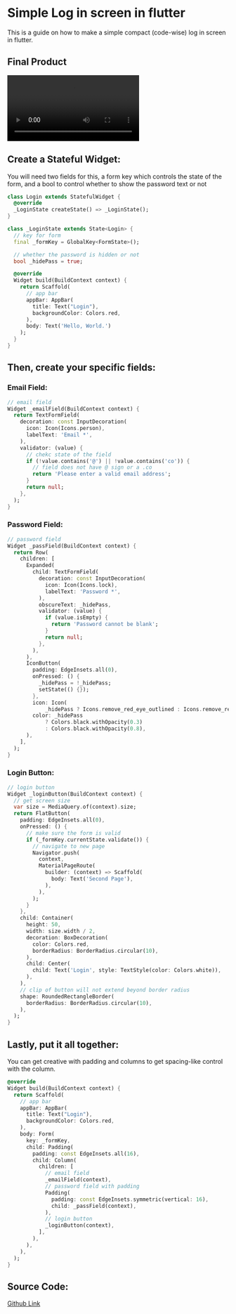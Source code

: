 # Simple Log in screen in flutter

This is a guide on how to make a simple compact (code-wise) log in screen in flutter.

## Final Product

 <video width="300">
  <source src="http://www.jakelanders.com/wp-content/uploads/2020/11/login.mp4" type="video/mp4">
</video> 

## Create a Stateful Widget:

You will need two fields for this, a form key which controls the state of the form, and a bool to control whether to show the password text or not

```dart
class Login extends StatefulWidget {
  @override
  _LoginState createState() => _LoginState();
}

class _LoginState extends State<Login> {
  // key for form
  final _formKey = GlobalKey<FormState>();

  // whether the password is hidden or not
  bool _hidePass = true;

  @override
  Widget build(BuildContext context) {
    return Scaffold(
      // app bar
      appBar: AppBar(
        title: Text("Login"),
        backgroundColor: Colors.red,
      ),
      body: Text('Hello, World.')
    );
  }
}
```

## Then, create your specific fields:

### Email Field:
```dart
// email field
Widget _emailField(BuildContext context) {
  return TextFormField(
    decoration: const InputDecoration(
      icon: Icon(Icons.person),
      labelText: 'Email *',
    ),
    validator: (value) {
      // chekc state of the field
      if (!value.contains('@') || !value.contains('co')) {
        // field does not have @ sign or a .co
        return 'Please enter a valid email address';
      }
      return null;
    },
  );
}
```

### Password Field:
```dart
// password field
Widget _passField(BuildContext context) {
  return Row(
    children: [
      Expanded(
        child: TextFormField(
          decoration: const InputDecoration(
            icon: Icon(Icons.lock),
            labelText: 'Password *',
          ),
          obscureText: _hidePass,
          validator: (value) {
            if (value.isEmpty) {
              return 'Password cannot be blank';
            }
            return null;
          },
        ),
      ),
      IconButton(
        padding: EdgeInsets.all(0),
        onPressed: () {
          _hidePass = !_hidePass;
          setState(() {});
        },
        icon: Icon(
            _hidePass ? Icons.remove_red_eye_outlined : Icons.remove_red_eye),
        color: _hidePass
            ? Colors.black.withOpacity(0.3)
            : Colors.black.withOpacity(0.8),
      ),
    ],
  );
}
```

### Login Button:
```dart
// login button
Widget _loginButton(BuildContext context) {
  // get screen size
  var size = MediaQuery.of(context).size;
  return FlatButton(
    padding: EdgeInsets.all(0),
    onPressed: () {
      // make sure the form is valid
      if (_formKey.currentState.validate()) {
        // navigate to new page
        Navigator.push(
          context,
          MaterialPageRoute(
            builder: (context) => Scaffold(
              body: Text('Second Page'),
            ),
          ),
        );
      }
    },
    child: Container(
      height: 50,
      width: size.width / 2,
      decoration: BoxDecoration(
        color: Colors.red,
        borderRadius: BorderRadius.circular(10),
      ),
      child: Center(
        child: Text('Login', style: TextStyle(color: Colors.white)),
      ),
    ),
    // clip of button will not extend beyond border radius
    shape: RoundedRectangleBorder(
      borderRadius: BorderRadius.circular(10),
    ),
  );
}
```

## Lastly, put it all together:

You can get creative with padding and columns to get spacing-like control with the column.

```dart
@override
Widget build(BuildContext context) {
  return Scaffold(
    // app bar
    appBar: AppBar(
      title: Text("Login"),
      backgroundColor: Colors.red,
    ),
    body: Form(
      key: _formKey,
      child: Padding(
        padding: const EdgeInsets.all(16),
        child: Column(
          children: [
            // email field
            _emailField(context),
            // password field with padding
            Padding(
              padding: const EdgeInsets.symmetric(vertical: 16),
              child: _passField(context),
            ),
            // login button
            _loginButton(context),
          ],
        ),
      ),
    ),
  );
}
```

## Source Code:
[Github Link](https://github.com/jake-landersweb/jake_code/blob/main/flutter/login_screen/login.dart)